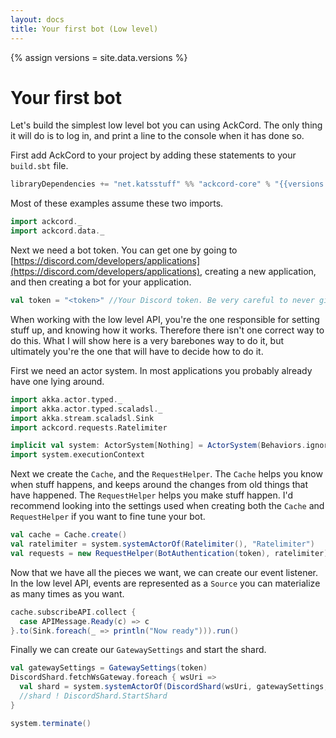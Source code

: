 ```yaml
---
layout: docs
title: Your first bot (Low level)
---
```


{% assign versions = site.data.versions %}

# Your first bot
Let's build the simplest low level bot you can using AckCord. The only thing it 
will do is to log in, and print a line to the console when it has done so.

First add AckCord to your project by adding these statements to your `build.sbt` file.
```scala
libraryDependencies += "net.katsstuff" %% "ackcord-core" % "{{versions.ackcord}}"
```

Most of these examples assume these two imports.
```scala mdoc:silent
import ackcord._
import ackcord.data._
```

Next we need a bot token. You can get one by going to 
[https://discord.com/developers/applications](https://discord.com/developers/applications), 
creating a new application, and then creating a bot for your application.
```scala mdoc:silent
val token = "<token>" //Your Discord token. Be very careful to never give this to anyone else
```

When working with the low level API, you're the one responsible for setting 
stuff up, and knowing how it works. Therefore there isn't one correct way to do 
this. What I will show here is a very barebones way to do it, but ultimately 
you're the one that will have to decide how to do it.

First we need an actor system. In most applications you probably already have 
one lying around.
```scala mdoc:silent
import akka.actor.typed._
import akka.actor.typed.scaladsl._
import akka.stream.scaladsl.Sink
import ackcord.requests.Ratelimiter

implicit val system: ActorSystem[Nothing] = ActorSystem(Behaviors.ignore, "AckCord")
import system.executionContext
```

Next we create the `Cache`, and the `RequestHelper`. The `Cache` helps you know 
when stuff happens, and keeps around the changes from old things that have 
happened. The `RequestHelper` helps you make stuff happen. I'd recommend 
looking into the settings used when creating both the `Cache` and `RequestHelper` 
if you want to fine tune your bot.
```scala mdoc:silent
val cache = Cache.create()
val ratelimiter = system.systemActorOf(Ratelimiter(), "Ratelimiter")
val requests = new RequestHelper(BotAuthentication(token), ratelimiter)
```

Now that we have all the pieces we want, we can create our event listener. 
In the low level API, events are represented as a `Source` you can materialize 
as many times as you want.
```scala mdoc:silent
cache.subscribeAPI.collect {
  case APIMessage.Ready(c) => c
}.to(Sink.foreach(_ => println("Now ready"))).run()
```

Finally we can create our `GatewaySettings` and start the shard.
```scala mdoc:silent
val gatewaySettings = GatewaySettings(token)
DiscordShard.fetchWsGateway.foreach { wsUri =>
  val shard = system.systemActorOf(DiscordShard(wsUri, gatewaySettings, cache), "DiscordShard")
  //shard ! DiscordShard.StartShard
}
```

```scala mdoc:invisible
system.terminate()
```